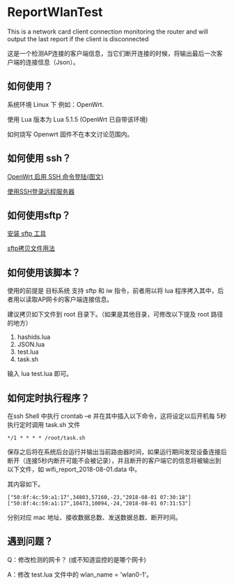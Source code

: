 # ReportWlanTest
This is a network card client connection monitoring the router and will output the last report if the client is disconnected

这是一个检测AP连接的客户端信息，当它们断开连接的时候，将输出最后一次客户端的连接信息（Json）。

## 如何使用？

系统环境 Linux 下 例如：OpenWrt.

使用 Lua 版本为 Lua 5.1.5 (OpenWrt 已自带该环境)

如何烧写 Openwrt 固件不在本文讨论范围内。

## 如何使用 ssh？

[OpenWrt 启用 SSH 命令登陆(图文)](https://blog.csdn.net/upi2u/article/details/17397169)

[使用SSH登录远程服务器](https://blog.csdn.net/u011054333/article/details/52443061)

## 如何使用sftp？

[安装 sftp 工具](https://blog.csdn.net/g457499940/article/details/46546243)

[sftp拷贝文件用法](https://blog.csdn.net/keda8997110/article/details/50780216)

## 如何使用该脚本？

使用的前提是 目标系统 支持 sftp 和 iw 指令，前者用以将 lua 程序拷入其中，后者用以读取AP网卡的客户端连接信息。

建议拷贝如下文件到 root 目录下。（如果是其他目录，可修改以下提及 root 路径的地方）

1. hashids.lua
2. JSON.lua
3. test.lua
4. task.sh

输入 lua test.lua 即可。

## 如何定时执行程序？

在ssh Shell 中执行 crontab –e 并在其中插入以下命令，这将设定以后开机每 5秒 执行定时调用 task.sh 文件

``` shell
*/1 * * * * /root/task.sh
```

保存之后将在系统后台运行并输出当前路由器时间，如果运行期间发现设备连接后断开（连接5秒内断开可能不会被记录），并且断开的客户端它的信息将被输出到以下文件，如 wifi_report_2018-08-01.data 中。

其内容如下。

``` 
["50:8f:4c:59:a1:17",34803,57160,-23,"2018-08-01 07:30:18"]
["50:8f:4c:59:a1:17",10473,10094,-24,"2018-08-01 07:31:53"]
```

分别对应 mac 地址、接收数据总数、发送数据总数、断开时间。

## 遇到问题？

Q：修改检测的网卡？ (或不知道监控的是哪个网卡)

A：修改 test.lua 文件中的 wlan_name = 'wlan0-1'。
